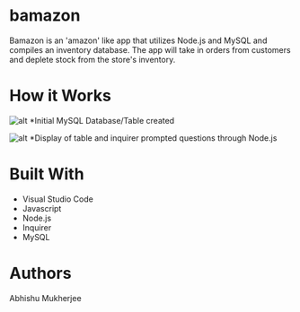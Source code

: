 # bamazon
Bamazon is an 'amazon' like app that utilizes Node.js and MySQL and compiles an inventory database. The app will take in orders from customers and deplete stock from the store's inventory.

# How it Works
![alt](https://i.imgur.com/Y6JA9tv.jpg)
*Initial MySQL Database/Table created

![alt](https://i.imgur.com/fYKer7m.jpg)
*Display of table and inquirer prompted questions through Node.js

# Built With 
* Visual Studio Code 
* Javascript
* Node.js
* Inquirer
* MySQL

# Authors 
Abhishu Mukherjee
